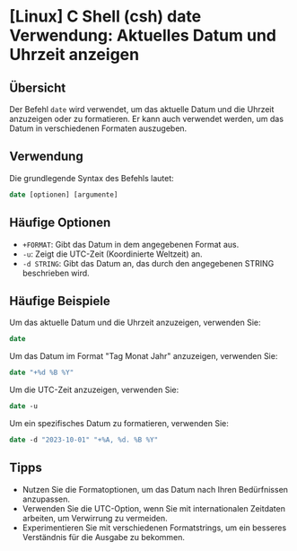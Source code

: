 # [Linux] C Shell (csh) date Verwendung: Aktuelles Datum und Uhrzeit anzeigen

## Übersicht
Der Befehl `date` wird verwendet, um das aktuelle Datum und die Uhrzeit anzuzeigen oder zu formatieren. Er kann auch verwendet werden, um das Datum in verschiedenen Formaten auszugeben.

## Verwendung
Die grundlegende Syntax des Befehls lautet:

```csh
date [optionen] [argumente]
```

## Häufige Optionen
- `+FORMAT`: Gibt das Datum in dem angegebenen Format aus.
- `-u`: Zeigt die UTC-Zeit (Koordinierte Weltzeit) an.
- `-d STRING`: Gibt das Datum an, das durch den angegebenen STRING beschrieben wird.

## Häufige Beispiele
Um das aktuelle Datum und die Uhrzeit anzuzeigen, verwenden Sie:

```csh
date
```

Um das Datum im Format "Tag Monat Jahr" anzuzeigen, verwenden Sie:

```csh
date "+%d %B %Y"
```

Um die UTC-Zeit anzuzeigen, verwenden Sie:

```csh
date -u
```

Um ein spezifisches Datum zu formatieren, verwenden Sie:

```csh
date -d "2023-10-01" "+%A, %d. %B %Y"
```

## Tipps
- Nutzen Sie die Formatoptionen, um das Datum nach Ihren Bedürfnissen anzupassen.
- Verwenden Sie die UTC-Option, wenn Sie mit internationalen Zeitdaten arbeiten, um Verwirrung zu vermeiden.
- Experimentieren Sie mit verschiedenen Formatstrings, um ein besseres Verständnis für die Ausgabe zu bekommen.